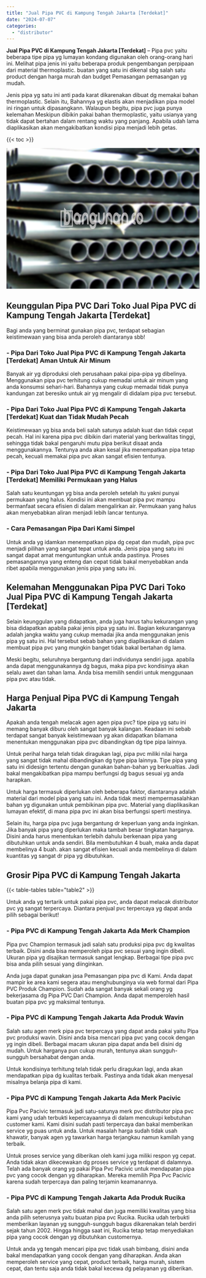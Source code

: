 ```yaml
---
title: "Jual Pipa PVC di Kampung Tengah Jakarta [Terdekat]"
date: "2024-07-07"
categories: 
  - "distributor"
---
```


**Jual Pipa PVC di Kampung Tengah Jakarta \[Terdekat\]** – Pipa pvc yaitu beberapa tipe pipa yg lumayan kondang digunakan oleh orang-orang hari ini. Melihat pipa jenis ini yaitu beberapa produk pengembangan perpipaan dari material thermoplastic. buatan yang satu ini dikenal sbg salah satu product dengan harga murah dan budget Pemasangan pemasangan yg mudah.

Jenis pipa yg satu ini anti pada karat dikarenakan dibuat dg memakai bahan thermoplastic. Selain itu, Bahannya yg elastis akan menjadikan pipa model ini ringan untuk dipasangkann. Walaupun begitu, pipa pvc juga punya kelemahan Meskipun dibikin pakai bahan thermoplastic, yaitu usianya yang tidak dapat bertahan dalam rentang waktu yang panjang. Apabila udah lama diaplikasikan akan mengakibatkan kondisi pipa menjadi lebih getas.

{{< toc >}}

![Jual Pipa PVC di Kampung Tengah Jakarta [Terdekat]](/images/jaul-pipa-pvc-43.png)

## Keunggulan Pipa PVC Dari Toko Jual Pipa PVC di Kampung Tengah Jakarta \[Terdekat\]

Bagi anda yang berminat gunakan pipa pvc, terdapat sebagian keistimewaan yang bisa anda peroleh diantaranya sbb!

### \- Pipa Dari Toko Jual Pipa PVC di Kampung Tengah Jakarta \[Terdekat\] Aman Untuk Air Minum

Banyak air yg diproduksi oleh perusahaan pakai pipa-pipa yg dibelinya. Menggunakan pipa pvc terhitung cukup memadai untuk air minum yang anda konsumsi sehari-hari. Bahannya yang cukup memadai tidak punya kandungan zat beresiko untuk air yg mengalir di didalam pipa pvc tersebut.

### \- Pipa Dari Toko Jual Pipa PVC di Kampung Tengah Jakarta \[Terdekat\] Kuat dan Tidak Mudah Pecah

Keistimewaan yg bisa anda beli salah satunya adalah kuat dan tidak cepat pecah. Hal ini karena pipa pvc dibikin dari material yang berkwalitas tinggi, sehingga tidak bakal pengaruhi mutu pipa berikut disaat anda menggunakannya. Tentunya anda akan kesal jika menempatkan pipa tetap pecah, kecuali memakai pipa pvc akan sangat efisien tentunya.

### \- Pipa Dari Toko Jual Pipa PVC di Kampung Tengah Jakarta \[Terdekat\] Memiliki Permukaan yang Halus

Salah satu keuntungan yg bisa anda peroleh setelah itu yakni punyai permukaan yang halus. Kondisi ini akan membuat pipa pvc mampu bermanfaat secara efisien di dalam mengalirkan air. Permukaan yang halus akan menyebabkan aliran menjadi lebih lancar tentunya.

### \- Cara Pemasangan Pipa Dari Kami Simpel

Untuk anda yg idamkan menempatkan pipa dg cepat dan mudah, pipa pvc menjadi pilihan yang sangat tepat untuk anda. Jenis pipa yang satu ini sangat dapat amat menguntungkan untuk anda pastinya. Proses pemasangannya yang enteng dan cepat tidak bakal menyebabkan anda ribet apabila menggunakan jenis pipa yang satu ini.

## Kelemahan Menggunakan Pipa PVC Dari Toko Jual Pipa PVC di Kampung Tengah Jakarta \[Terdekat\]

Selain keunggulan yang didapatkan, anda juga harus tahu kekurangan yang bisa didapatkan apabila pakai jenis pipa yg satu ini. Bagian kekurangannya adalah jangka waktu yang cukup memadai jika anda menggunakan jenis pipa yg satu ini. Hal tersebut sebab bahan yang diaplikasikan di dalam membuat pipa pvc yang mungkin banget tidak bakal bertahan dg lama.

Meski begitu, seluruhnya bergantung dari individunya sendiri juga. apabila anda dapat menggunakannya dg bagus, maka pipa pvc kondisinya akan selalu awet dan tahan lama. Anda bisa memilih sendiri untuk menggunaan pipa pvc atau tidak.

## Harga Penjual Pipa PVC di Kampung Tengah Jakarta

Apakah anda tengah melacak agen agen pipa pvc? tipe pipa yg satu ini memang banyak diburu oleh sangat banyak kalangan. Keadaan ini sebab terdapat sangat banyak keistimewaan yg akan didapatkan bilamana menentukan menggunakan pipa pvc dibandingkan dg tipe pipa lainnya.

Untuk perihal harga telah tidak diragukan lagi, pipa pvc miliki nilai harga yang sangat tidak mahal dibandingkan dg type pipa lainnya. Tipe pipa yang satu ini didesign tertentu dengan gunakan bahan-bahan yg berkualtias. Jadi bakal mengakibatkan pipa mampu berfungsi dg bagus sesuai yg anda harapkan.

Untuk harga termasuk diperlukan oleh beberapa faktor, diantaranya adalah material dari model pipa yang satu ini. Anda tidak mesti mempermasalahkan bahan yg digunakan untuk pembikinan pipa pvc. Material yang diaplikasikan lumayan efektif, di mana pipa pvc ini akan bisa berfungsi sperti mestinya.

Selain itu, harga pipa pvc juga bergantung dr keperluan yang anda inginkan. Jika banyak pipa yang diperlukan maka tambah besar tingkatan harganya. Disini anda harus menentukan terlebih dahulu berkenaan pipa yang dibutuhkan untuk anda sendiri. Bila membutuhkan 4 buah, maka anda dapat membelinya 4 buah. akan sangat efisien kecuali anda membelinya di dalam kuantitas yg sangat dr pipa yg dibutuhkan.

## Grosir Pipa PVC di Kampung Tengah Jakarta

{{< table-tables table="table2" >}}

Untuk anda yg tertarik untuk pakai pipa pvc, anda dapat melacak distributor pvc yg sangat terpercaya. Diantara penjual pvc terpercaya yg dapat anda pilih sebagai berikut!

### \- Pipa PVC di Kampung Tengah Jakarta Ada Merk Champion

Pipa pvc Champion termasuk jadi salah satu produksi pipa pvc dg kwalitas terbaik. Disini anda bisa memperoleh pipa pvc sesuai yang ingin dibeli. Ukuran pipa yg disajikan termasuk sangat lengkap. Berbagai tipe pipa pvc bisa anda pilih sesuai yang diinginkan.

Anda juga dapat gunakan jasa Pemasangan pipa pvc di Kami. Anda dapat mampir ke area kami segera atau menghubunginya via web formal dari Pipa PVC Produk Champion. Sudah ada sangat banyak sekali orang yg bekerjasama dg Pipa PVC Dari Champion. Anda dapat memperoleh hasil buatan pipa pvc yg maksimal tentunya.

### \- Pipa PVC di Kampung Tengah Jakarta Ada Produk Wavin

Salah satu agen merk pipa pvc terpercaya yang dapat anda pakai yaitu Pipa pvc produksi wavin. Disini anda bisa mencari pipa pvc yang cocok dengan yg ingin dibeli. Berbagai macam ukuran pipa dapat anda beli disini dg mudah. Untuk harganya pun cukup murah, tentunya akan sungguh-sungguh bersahabat dengan anda.

Untuk kondisinya terhitung telah tidak perlu diragukan lagi, anda akan mendapatkan pipa dg kualitas terbaik. Pastinya anda tidak akan menyesal misalnya belanja pipa di kami.

### \- Pipa PVC di Kampung Tengah Jakarta Ada Merk Pacivic

Pipa Pvc Pacivic termasuk jadi satu-satunya merk pvc distributor pipa pvc kami yang udah terbukti kepercayaannya di dalam mencukupi kebutuhan customer kami. Kami disini sudah pasti terpercaya dan bakal memberikan service yg puas untuk anda. Untuk masalah harga sudah tidak usah khawatir, banyak agen yg tawarkan harga terjangkau namun kamilah yang terbaik.

Untuk proses service yang diberikan oleh kami juga miliki respon yg cepat. Anda tidak akan dikecewakan dg proses service yg terdapat di dalamnya. Telah ada banyak orang yg pakai Pipa Pvc Pacivic untuk mendapatan pipa pvc yang cocok dengan yg diharapkan. Mereka memilih Pipa Pvc Pacivic karena sudah terpercaya dan paling terjamin keamanannya.

### \- Pipa PVC di Kampung Tengah Jakarta Ada Produk Rucika

Salah satu agen merk pvc tidak mahal dan juga memiliki kwalitas yang bisa anda pilih seterusnya yaitu buatan pipa pvc Rucika. Rucika udah terbukti memberikan layanan yg sungguh-sungguh bagus dikarenakan telah berdiri sejak tahun 2002. Hingga hingga saat ini, Rucika tetap tetap menyediakan pipa yang cocok dengan yg dibutuhkan customernya.

Untuk anda yg tengah mencari pipa pvc tidak usah bimbang, disini anda bakal mendapatkan yang cocok dengan yang diharapkan. Anda akan memperoleh service yang cepat, product terbaik, harga murah, sistem cepat, dan tentu saja anda tidak bakal kecewa dg pelayanan yg diberikan.

